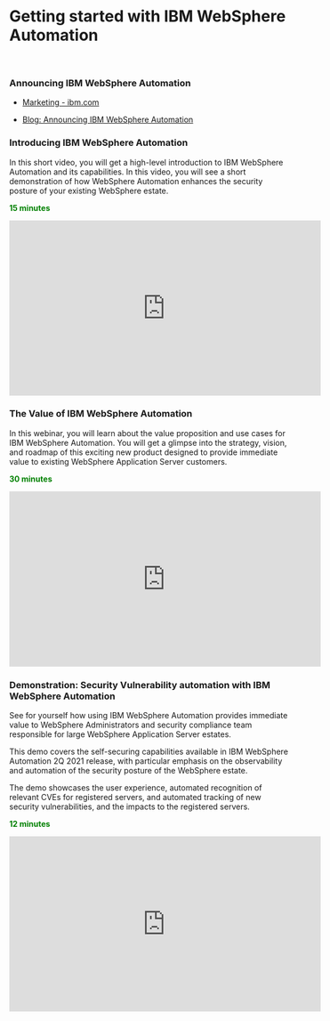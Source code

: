 # Getting started with IBM WebSphere Automation 

<br>  

### Announcing IBM WebSphere Automation 

- [Marketing - ibm.com](https://www.ibm.com/cloud/websphere-automation)
  
- [Blog: Announcing IBM WebSphere Automation](https://www.ibm.com/cloud/blog/announcements/ibm-websphere-automation)


### Introducing IBM WebSphere Automation
<p>
In this short video, you will get a high-level introduction to IBM WebSphere Automation and its capabilities. 
In this video, you will see a short demonstration of how WebSphere Automation enhances the security posture of your existing WebSphere estate.

</p>

<span style="color: green;">**15 minutes** </span>

<iframe width="560" height="315" src="https://www.youtube.com/embed/nKbXKp9XtWU" title="YouTube video player" frameborder="0" allow="accelerometer; autoplay; clipboard-write; encrypted-media; gyroscope; picture-in-picture" allowfullscreen></iframe>

<br>  
  
###  The Value of IBM WebSphere Automation
  
<p> 
In this webinar, you will learn about the value proposition and use cases for IBM WebSphere Automation. 
You will get a glimpse into the strategy, vision, and roadmap of this exciting new product designed to provide immediate value to existing WebSphere Application Server customers.

</p>  

<span style="color: green;">**30 minutes**</span>

<iframe width="560" height="315" src="https://www.youtube.com/embed/nUOhTXq4jGY" title="YouTube video player" frameborder="0" allow="accelerometer; autoplay; clipboard-write; encrypted-media; gyroscope; picture-in-picture" allowfullscreen></iframe>
<br>  

###  Demonstration: Security Vulnerability automation with IBM WebSphere Automation
<p>
See for yourself how using IBM WebSphere Automation provides immediate value to WebSphere Administrators and security compliance team responsible for large WebSphere Application Server estates. 
</p>
<p>
This demo covers the self-securing capabilities available in IBM WebSphere Automation 2Q 2021 release, 
with particular emphasis on the observability and automation of the security posture of the WebSphere estate. 
</p>
<p>
The demo showcases the user experience, automated recognition of relevant CVEs for registered servers, and automated tracking of new security vulnerabilities, and the impacts to the registered servers.
</p>

<span style="color: green;">**12 minutes**</span>

<iframe width="560" height="315" src="https://www.youtube.com/embed/R2f_gdFfX5w" title="YouTube video player" frameborder="0" allow="accelerometer; autoplay; clipboard-write; encrypted-media; gyroscope; picture-in-picture" allowfullscreen></iframe>
<br>

